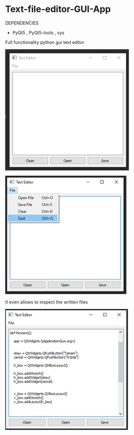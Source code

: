 # Text-file-editor-GUI-App

DEPENDENCIES
* PyQt5 , PyQt5-tools , sys

Full functionality python gui text editor

![Screenshot](app1.jpg)

![Screenshot](app2.jpg)

It even allows to inspect the written files

![Screenshot](app3.jpg)






